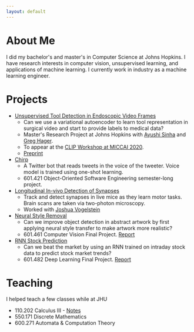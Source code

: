 ```yaml
---
layout: default
---
```


# About Me

I did my bachelor's and master's in Computer Science at Johns Hopkins. I have research interests in computer vision, unsupervised learning, and applications of machine learning. I currently work in industry as a machine learning engineer.

# Projects

* [Unsupervised Tool Detection in Endoscopic Video Frames](https://github.com/zdavidli/tool-presence)
    * Can we use a variational autoencoder to learn tool representation in surgical video and start to provide labels to medical data?
    * Master's Research Project at Johns Hopkins with [Ayushi Sinha](https://www.cs.jhu.edu/~ayushis/) and [Greg Hager](https://www.cs.jhu.edu/hager/).
    * To appear at the [CLIP Workshop at MICCAI 2020](https://miccai-clip.org/).
    * [Preprint](https://arxiv.org/abs/2008.12321)
* [Chirp](https://github.com/zdavidli/chirp)
    * A Twitter bot that reads tweets in the voice of the tweeter. Voice model is trained using one-shot learning.
    * 601.421 Object-Oriented Software Engineering semester-long project.
* [Longitudinal In-vivo Detection of Synapses](https://github.com/zdavidli/LIDS)
    * Track and detect synapses in live mice as they learn motor tasks. Brain scans are taken via two-photon microscopy.
    * Worked with [Joshua Vogelstein](https://jovo.me/)
* [Neural Style Removal](https://github.com/zdavidli/neural-style-removal)
    * Can we improve object detection in abstract artwork by first applying neural style transfer to make artwork more realistic?
    * 601.461 Computer Vision Final Project. [Report](assets/object-detection-artwork.pdf)
* [RNN Stock Prediction](https://github.com/zdavidli/rnn-stock-prediction)
    * Can we beat the market by using an RNN trained on intraday stock data to predict stock market trends?
    * 601.482 Deep Learning Final Project. [Report](assets/rnn-stock-prediction.pdf)

# Teaching

I helped teach a few classes while at JHU

* 110.202 Calculus III - [Notes](calc3.html)
* 550.171 Discrete Mathematics
* 600.271 Automata & Computation Theory


